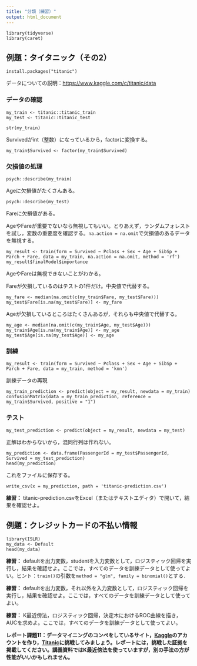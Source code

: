 ```yaml
---
title: "分類（練習）"
output: html_document
---
```


```{r, message=FALSE}
library(tidyverse)
library(caret)
```

## 例題：タイタニック（その2）

```{r, eval=FALSE}
install.packages("titanic")
```

データについての説明：https://www.kaggle.com/c/titanic/data

### データの確認

```{r}
my_train <- titanic::titanic_train
my_test <- titanic::titanic_test
```

```{r}
str(my_train)
```

Survivedがint（整数）になっているから，factorに変換する。

```{r}
my_train$Survived <- factor(my_train$Survived)
```

### 欠損値の処理

```{r,warning=FALSE}
psych::describe(my_train)
```

Ageに欠損値がたくさんある。

```{r,warning=FALSE}
psych::describe(my_test)
```

Fareに欠損値がある。

AgeやFareが重要でないなら無視してもいい。とりあえず，ランダムフォレストを試し，変数の重要度を確認する。`na.action = na.omit`で欠損値のあるデータを無視する。

```{r, cache=TRUE}
my_result <- train(form = Survived ~ Pclass + Sex + Age + SibSp + Parch + Fare, data = my_train, na.action = na.omit, method = 'rf')
my_result$finalModel$importance
```

AgeやFareは無視できないことがわかる。

Fareが欠損しているのはテストの1件だけ。中央値で代替する。

```{r}
my_fare <- median(na.omit(c(my_train$Fare, my_test$Fare)))
my_test$Fare[is.na(my_test$Fare)] <- my_fare
```

Ageが欠損しているところはたくさんあるが，それらも中央値で代替する。

```{r}
my_age <- median(na.omit(c(my_train$Age, my_test$Age)))
my_train$Age[is.na(my_train$Age)] <- my_age
my_test$Age[is.na(my_test$Age)] <- my_age
```

### 訓練

```{r, cache=TRUE}
my_result <- train(form = Survived ~ Pclass + Sex + Age + SibSp + Parch + Fare, data = my_train, method = 'knn')
```

訓練データの再現

```{r}
my_train_prediction <- predict(object = my_result, newdata = my_train)
confusionMatrix(data = my_train_prediction, reference = my_train$Survived, positive = "1")
```

### テスト

```{r}
my_test_prediction <- predict(object = my_result, newdata = my_test)
```

正解はわからないから，混同行列は作れない。

```{r}
my_prediction <- data.frame(PassengerId = my_test$PassengerId, Survived = my_test_prediction)
head(my_prediction)
```

これをファイルに保存する。

```{r}
write_csv(x = my_prediction, path = 'titanic-prediction.csv')
```

**練習：** titanic-prediction.csvをExcel（またはテキストエディタ）で開いて，結果を確認せよ。

## 例題：クレジットカードの不払い情報

```{r}
library(ISLR)
my_data <- Default
head(my_data)
```

**練習：** defaultを出力変数，studentを入力変数として，ロジスティック回帰を実行し，結果を確認せよ。ここでは，すべてのデータを訓練データとして使ってよい。ヒント：`train()`の引数を`method = "glm", family = binomial()`とする．

**練習：** defaultを出力変数，それ以外を入力変数として，ロジスティック回帰を実行し，結果を確認せよ。ここでは，すべてのデータを訓練データとして使ってよい。

**練習：** K最近傍法，ロジスティック回帰，決定木におけるROC曲線を描き，AUCを求めよ。ここでは，すべてのデータを訓練データとして使ってよい。

**レポート課題11：データマイニングのコンペをしているサイト，[Kaggle](https://www.kaggle.com/)のアカウントを作り，[Titanic](https://www.kaggle.com/c/titanic)に挑戦してみましょう。レポートには，挑戦した証拠を掲載してください。講義資料ではK最近傍法を使っていますが，別の手法の方が性能がいいかもしれません。**